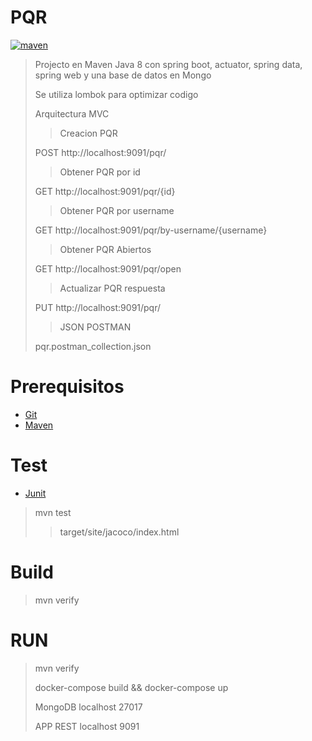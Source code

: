 # PQR

[![maven](https://img.shields.io/badge/maven-v3.6.X-red.svg)](https://maven.apache.org/)

>Projecto en Maven Java 8 con spring boot, actuator, spring data, spring web y una base de datos en Mongo
>
>Se utiliza lombok para optimizar codigo
>
>Arquitectura MVC
>
>>Creacion PQR
> 
>POST http://localhost:9091/pqr/ 
>
>>Obtener PQR por id
> 
>GET http://localhost:9091/pqr/{id}
>
>>Obtener PQR por username
> 
>GET http://localhost:9091/pqr/by-username/{username}
>
>>Obtener PQR Abiertos
> 
>GET http://localhost:9091/pqr/open
>
>>Actualizar PQR respuesta
> 
>PUT http://localhost:9091/pqr/
> 
>> JSON POSTMAN
>
> pqr.postman_collection.json

# Prerequisitos

* [Git](http://git-scm.com/)
* [Maven](https://maven.apache.org/)

# Test

* [Junit](https://junit.org/junit4/)

> mvn test
>>target/site/jacoco/index.html

# Build

> mvn verify

# RUN

> mvn verify
> 
> docker-compose build && docker-compose up
> 
> MongoDB localhost 27017
> 
> APP REST localhost 9091

